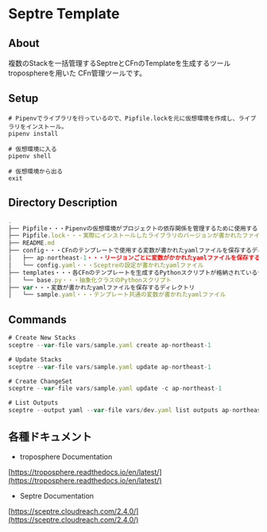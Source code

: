 # Septre Template

## About
複数のStackを一括管理するSeptreとCFnのTemplateを生成するツールtroposphereを用いた
CFn管理ツールです。

## Setup
```shell
# Pipenvでライブラリを行っているので、Pipfile.lockを元に仮想環境を作成し、ライブラリをインストール。
pipenv install

# 仮想環境に入る
pipenv shell

# 仮想環境から出る
exit
```


## Directory Description
```jsx
.
├── Pipfile・・・Pipenvの仮想環境がプロジェクトの依存関係を管理するために使用するファイル
├── Pipfile.lock・・・実際にインストールしたライブラリのバージョンが書かれたファイル
├── README.md
├── config・・・CFnのテンプレートで使用する変数が書かれたyamlファイルを保存するディレクトリ
│   ├── ap-northeast-1・・・リージョンごとに変数がかかれたyamlファイルを保存する
│   └── config.yaml・・・Sceptreの設定が書かれたyamlファイル
├── templates・・・各CFnのテンプレートを生成するPythonスクリプトが格納されているディレクトリ
│   └── base.py・・・抽象化クラスのPythonスクリプト
├── var・・・変数が書かれたyamlファイルを保存するディレクトリ
│   └── sample.yaml・・・テンプレート共通の変数が書かれたyamlファイル
```

## Commands

```jsx
# Create New Stacks
sceptre --var-file vars/sample.yaml create ap-northeast-1

# Update Stacks
sceptre --var-file vars/sample.yaml update ap-northeast-1

# Create ChangeSet
sceptre --var-file vars/sample.yaml update -c ap-northeast-1

# List Outputs
sceptre --output yaml --var-file vars/dev.yaml list outputs ap-northeast-1
```

## 各種ドキュメント

- troposphere Documentation

[https://troposphere.readthedocs.io/en/latest/](https://troposphere.readthedocs.io/en/latest/)

- Septre Documentation

[https://sceptre.cloudreach.com/2.4.0/](https://sceptre.cloudreach.com/2.4.0/)

